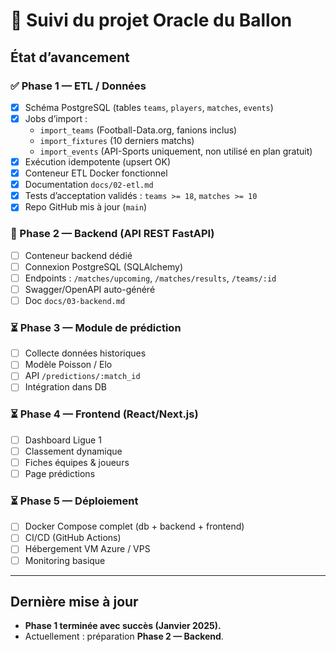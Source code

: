 # 📌 Suivi du projet Oracle du Ballon

## État d’avancement

### ✅ Phase 1 — ETL / Données
- [x] Schéma PostgreSQL (tables `teams`, `players`, `matches`, `events`)
- [x] Jobs d’import :
  - `import_teams` (Football-Data.org, fanions inclus)
  - `import_fixtures` (10 derniers matchs)
  - `import_events` (API-Sports uniquement, non utilisé en plan gratuit)
- [x] Exécution idempotente (upsert OK)
- [x] Conteneur ETL Docker fonctionnel
- [x] Documentation `docs/02-etl.md`
- [x] Tests d’acceptation validés : `teams >= 18`, `matches >= 10`
- [x] Repo GitHub mis à jour (`main`)

### 🔄 Phase 2 — Backend (API REST FastAPI)
- [ ] Conteneur backend dédié
- [ ] Connexion PostgreSQL (SQLAlchemy)
- [ ] Endpoints : `/matches/upcoming`, `/matches/results`, `/teams/:id`
- [ ] Swagger/OpenAPI auto-généré
- [ ] Doc `docs/03-backend.md`

### ⏳ Phase 3 — Module de prédiction
- [ ] Collecte données historiques
- [ ] Modèle Poisson / Elo
- [ ] API `/predictions/:match_id`
- [ ] Intégration dans DB

### ⏳ Phase 4 — Frontend (React/Next.js)
- [ ] Dashboard Ligue 1
- [ ] Classement dynamique
- [ ] Fiches équipes & joueurs
- [ ] Page prédictions

### ⏳ Phase 5 — Déploiement
- [ ] Docker Compose complet (db + backend + frontend)
- [ ] CI/CD (GitHub Actions)
- [ ] Hébergement VM Azure / VPS
- [ ] Monitoring basique

---

## Dernière mise à jour
- **Phase 1 terminée avec succès (Janvier 2025).**
- Actuellement : préparation **Phase 2 — Backend**.
